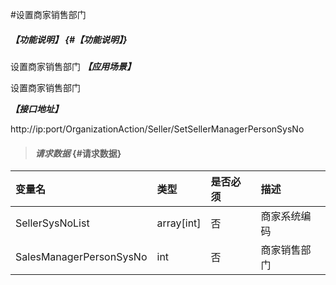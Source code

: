 #设置商家销售部门
##### _【功能说明】_ {#【功能说明】}
设置商家销售部门
_**【应用场景】**_

设置商家销售部门


_**【接口地址】**_

http://ip:port/OrganizationAction/Seller/SetSellerManagerPersonSysNo

> #### _请求数据_ {#请求数据}

| 变量名 | 类型 | 是否必须 | 描述 |
| :--- | :--- | :--- | :--- |
| SellerSysNoList |array[int] | 否 | 商家系统编码 |
|SalesManagerPersonSysNo| int | 否 |商家销售部门|

